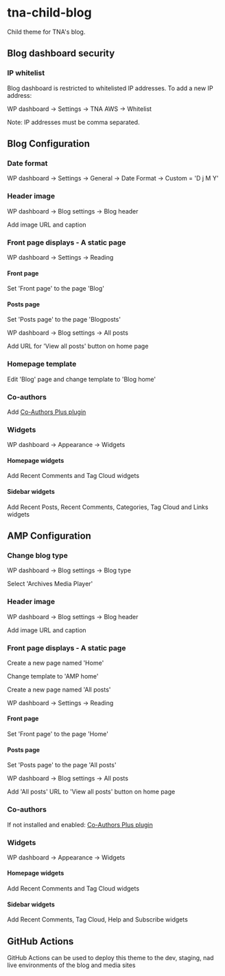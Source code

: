 # tna-child-blog

Child theme for TNA's blog.

## Blog dashboard security

### IP whitelist

Blog dashboard is restricted to whitelisted IP addresses. To add a new IP address: 

WP dashboard -> Settings -> TNA AWS -> Whitelist

Note: IP addresses must be comma separated.

## Blog Configuration

### Date format

WP dashboard -> Settings -> General -> Date Format -> Custom = 'D j M Y'

### Header image

WP dashboard -> Blog settings -> Blog header

Add image URL and caption

### Front page displays - A static page

WP dashboard -> Settings -> Reading

#### Front page

Set 'Front page' to the page 'Blog'

#### Posts page

Set 'Posts page' to the page 'Blogposts'

WP dashboard -> Blog settings -> All posts

Add URL for 'View all posts' button on home page

### Homepage template

Edit 'Blog' page and change template to 'Blog home'

### Co-authors

Add [Co-Authors Plus plugin](https://en-gb.wordpress.org/plugins/co-authors-plus/)

### Widgets

WP dashboard -> Appearance -> Widgets

#### Homepage widgets

Add Recent Comments and Tag Cloud widgets

#### Sidebar widgets

Add Recent Posts, Recent Comments, Categories, Tag Cloud and Links widgets

## AMP Configuration

### Change blog type

WP dashboard -> Blog settings -> Blog type

Select 'Archives Media Player'

### Header image

WP dashboard -> Blog settings -> Blog header

Add image URL and caption

### Front page displays - A static page

Create a new page named 'Home'

Change template to 'AMP home'

Create a new page named 'All posts'

WP dashboard -> Settings -> Reading

#### Front page

Set 'Front page' to the page 'Home'

#### Posts page

Set 'Posts page' to the page 'All posts'

WP dashboard -> Blog settings -> All posts

Add 'All posts' URL to 'View all posts' button on home page

### Co-authors

If not installed and enabled: [Co-Authors Plus plugin](https://en-gb.wordpress.org/plugins/co-authors-plus/)

### Widgets

WP dashboard -> Appearance -> Widgets

#### Homepage widgets

Add Recent Comments and Tag Cloud widgets

#### Sidebar widgets

Add Recent Comments, Tag Cloud, Help and Subscribe widgets

## GitHub Actions

GitHub Actions can be used to deploy this theme to the dev, staging, nad live environments of the blog and media sites 